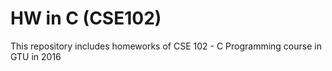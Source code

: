 # HW in C (CSE102)
 This repository includes homeworks of CSE 102 - C Programming course in GTU in 2016
